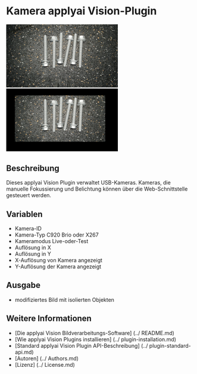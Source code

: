 # Kamera applyai Vision-Plugin

<Div style = "float: left;">
<Img src = "./example_in.jpg" width = "300" alt = "Eingabebild">
<Img src = "./example_out.jpg" width = "300" alt = "Ausgangsbild">
</ Div>

## Beschreibung
Dieses applyai Vision Plugin verwaltet USB-Kameras. Kameras, die manuelle Fokussierung und Belichtung können über die Web-Schnittstelle gesteuert werden.

## Variablen
- Kamera-ID
- Kamera-Typ C920 Brio oder X267
- Kameramodus Live-oder-Test
- Auflösung in X
- Auflösung in Y
- X-Auflösung von Kamera angezeigt
- Y-Auflösung der Kamera angezeigt

## Ausgabe
- modifiziertes Bild mit isolierten Objekten

## Weitere Informationen
- [Die applyai Vision Bildverarbeitungs-Software] (../ README.md)
- [Wie applyai Vision Plugins installieren] (../ plugin-installation.md)
- [Standard applyai Vision Plugin API-Beschreibung] (../ plugin-standard-api.md)
- [Autoren] (../ Authors.md)
- [Lizenz] (../ License.md)